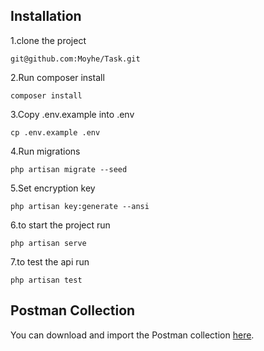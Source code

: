 ## Installation

1.clone the project

    git@github.com:Moyhe/Task.git

2.Run composer install

    composer install

3.Copy .env.example into .env

    cp .env.example .env

4.Run migrations

    php artisan migrate --seed

5.Set encryption key

    php artisan key:generate --ansi

6.to start the project run

    php artisan serve

7.to test the api run

    php artisan test

## Postman Collection

You can download and import the Postman collection [here](/Task.postman_collection.json).
